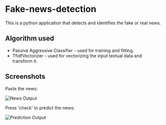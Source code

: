 # Fake-news-detection

This is a python application that detects and identifies the fake or real news.

## Algorithm used
* Passive Aggressive Classifier - used for training and fitting.
* TfidfVectorizer - used for vectorizing the input textual data and transform it.


## Screenshots

Paste the news:

![News Output](./Screenshots/news.png)


Press 'check' to predict the news:

![Prediction Output](./Screenshots/predict.png)
